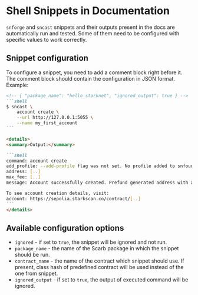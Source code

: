 # Shell Snippets in Documentation

`snforge` and `sncast` snippets and their outputs present in the docs are automatically run and tested. Some of them need to be configured with specific values to work correctly.

## Snippet configuration

To configure a snippet, you need to add a comment block right before it. The comment block should contain the configuration in JSON format. Example:

`````markdown
<!-- { "package_name": "hello_starknet", "ignored_output": true } -->
```shell
$ sncast \
    account create \
    --url http://127.0.0.1:5055 \
    --name my_first_account
```

<details>
<summary>Output:</summary>

```shell
command: account create
add_profile: --add-profile flag was not set. No profile added to snfoundry.toml
address: [..]
max_fee: [..]
message: Account successfully created. Prefund generated address with at least <max_fee> STRK tokens or an equivalent amount of ETH tokens. It is good to send more in the case of higher demand.

To see account creation details, visit:
account: https://sepolia.starkscan.co/contract/[..]
```
</details>
`````

## Available configuration options

- `ignored` - if set to `true`, the snippet will be ignored and not run.
- `package_name` - the name of the Scarb package in which the snippet should be run.
- `contract_name` - the name of the contract which snippet should use. If present, class hash of predefined contract will be used instead of the one from snippet.
- `ignored_output` - if set to `true`, the output of executed command will be ignored.
